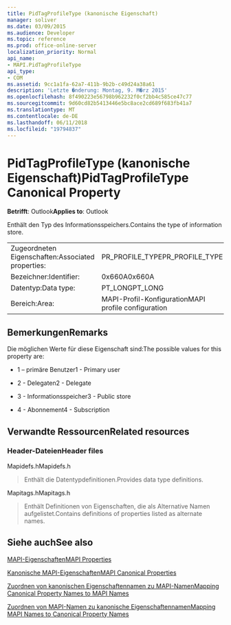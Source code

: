```yaml
---
title: PidTagProfileType (kanonische Eigenschaft)
manager: soliver
ms.date: 03/09/2015
ms.audience: Developer
ms.topic: reference
ms.prod: office-online-server
localization_priority: Normal
api_name:
- MAPI.PidTagProfileType
api_type:
- COM
ms.assetid: 9cc1a1fa-62a7-411b-9b2b-c49d24a38a61
description: 'Letzte �nderung: Montag, 9. M�rz 2015'
ms.openlocfilehash: 8f490223e56798b962232f0cf2bb4c585ce47c77
ms.sourcegitcommit: 9d60cd82b5413446e5bc8ace2cd689f683fb41a7
ms.translationtype: MT
ms.contentlocale: de-DE
ms.lasthandoff: 06/11/2018
ms.locfileid: "19794837"
---
```

# <a name="pidtagprofiletype-canonical-property"></a><span data-ttu-id="95045-103">PidTagProfileType (kanonische Eigenschaft)</span><span class="sxs-lookup"><span data-stu-id="95045-103">PidTagProfileType Canonical Property</span></span>

  
  
<span data-ttu-id="95045-104">**Betrifft**: Outlook</span><span class="sxs-lookup"><span data-stu-id="95045-104">**Applies to**: Outlook</span></span> 
  
<span data-ttu-id="95045-105">Enthält den Typ des Informationsspeichers.</span><span class="sxs-lookup"><span data-stu-id="95045-105">Contains the type of information store.</span></span>
  
|||
|:-----|:-----|
|<span data-ttu-id="95045-106">Zugeordneten Eigenschaften:</span><span class="sxs-lookup"><span data-stu-id="95045-106">Associated properties:</span></span>  <br/> |<span data-ttu-id="95045-107">PR_PROFILE_TYPE</span><span class="sxs-lookup"><span data-stu-id="95045-107">PR_PROFILE_TYPE</span></span>  <br/> |
|<span data-ttu-id="95045-108">Bezeichner:</span><span class="sxs-lookup"><span data-stu-id="95045-108">Identifier:</span></span>  <br/> |<span data-ttu-id="95045-109">0x660A</span><span class="sxs-lookup"><span data-stu-id="95045-109">0x660A</span></span>  <br/> |
|<span data-ttu-id="95045-110">Datentyp:</span><span class="sxs-lookup"><span data-stu-id="95045-110">Data type:</span></span>  <br/> |<span data-ttu-id="95045-111">PT_LONG</span><span class="sxs-lookup"><span data-stu-id="95045-111">PT_LONG</span></span>  <br/> |
|<span data-ttu-id="95045-112">Bereich:</span><span class="sxs-lookup"><span data-stu-id="95045-112">Area:</span></span>  <br/> |<span data-ttu-id="95045-113">MAPI-Profil-Konfiguration</span><span class="sxs-lookup"><span data-stu-id="95045-113">MAPI profile configuration</span></span>  <br/> |
   
## <a name="remarks"></a><span data-ttu-id="95045-114">Bemerkungen</span><span class="sxs-lookup"><span data-stu-id="95045-114">Remarks</span></span>

<span data-ttu-id="95045-115">Die möglichen Werte für diese Eigenschaft sind:</span><span class="sxs-lookup"><span data-stu-id="95045-115">The possible values for this property are:</span></span>
  
- <span data-ttu-id="95045-116">1 – primäre Benutzer</span><span class="sxs-lookup"><span data-stu-id="95045-116">1 - Primary user</span></span>
    
- <span data-ttu-id="95045-117">2 - Delegaten</span><span class="sxs-lookup"><span data-stu-id="95045-117">2 - Delegate</span></span>
    
- <span data-ttu-id="95045-118">3 - Informationsspeicher</span><span class="sxs-lookup"><span data-stu-id="95045-118">3 - Public store</span></span>
    
- <span data-ttu-id="95045-119">4 - Abonnement</span><span class="sxs-lookup"><span data-stu-id="95045-119">4 - Subscription</span></span>
    
## <a name="related-resources"></a><span data-ttu-id="95045-120">Verwandte Ressourcen</span><span class="sxs-lookup"><span data-stu-id="95045-120">Related resources</span></span>

### <a name="header-files"></a><span data-ttu-id="95045-121">Header-Dateien</span><span class="sxs-lookup"><span data-stu-id="95045-121">Header files</span></span>

<span data-ttu-id="95045-122">Mapidefs.h</span><span class="sxs-lookup"><span data-stu-id="95045-122">Mapidefs.h</span></span>
  
> <span data-ttu-id="95045-123">Enthält die Datentypdefinitionen.</span><span class="sxs-lookup"><span data-stu-id="95045-123">Provides data type definitions.</span></span>
    
<span data-ttu-id="95045-124">Mapitags.h</span><span class="sxs-lookup"><span data-stu-id="95045-124">Mapitags.h</span></span>
  
> <span data-ttu-id="95045-125">Enthält Definitionen von Eigenschaften, die als Alternative Namen aufgelistet.</span><span class="sxs-lookup"><span data-stu-id="95045-125">Contains definitions of properties listed as alternate names.</span></span>
    
## <a name="see-also"></a><span data-ttu-id="95045-126">Siehe auch</span><span class="sxs-lookup"><span data-stu-id="95045-126">See also</span></span>



[<span data-ttu-id="95045-127">MAPI-Eigenschaften</span><span class="sxs-lookup"><span data-stu-id="95045-127">MAPI Properties</span></span>](mapi-properties.md)
  
[<span data-ttu-id="95045-128">Kanonische MAPI-Eigenschaften</span><span class="sxs-lookup"><span data-stu-id="95045-128">MAPI Canonical Properties</span></span>](mapi-canonical-properties.md)
  
[<span data-ttu-id="95045-129">Zuordnen von kanonischen Eigenschaftennamen zu MAPI-Namen</span><span class="sxs-lookup"><span data-stu-id="95045-129">Mapping Canonical Property Names to MAPI Names</span></span>](mapping-canonical-property-names-to-mapi-names.md)
  
[<span data-ttu-id="95045-130">Zuordnen von MAPI-Namen zu kanonische Eigenschaftennamen</span><span class="sxs-lookup"><span data-stu-id="95045-130">Mapping MAPI Names to Canonical Property Names</span></span>](mapping-mapi-names-to-canonical-property-names.md)

